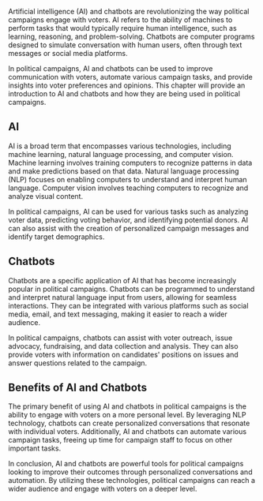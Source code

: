 
Artificial intelligence (AI) and chatbots are revolutionizing the way political campaigns engage with voters. AI refers to the ability of machines to perform tasks that would typically require human intelligence, such as learning, reasoning, and problem-solving. Chatbots are computer programs designed to simulate conversation with human users, often through text messages or social media platforms.

In political campaigns, AI and chatbots can be used to improve communication with voters, automate various campaign tasks, and provide insights into voter preferences and opinions. This chapter will provide an introduction to AI and chatbots and how they are being used in political campaigns.

AI
---

AI is a broad term that encompasses various technologies, including machine learning, natural language processing, and computer vision. Machine learning involves training computers to recognize patterns in data and make predictions based on that data. Natural language processing (NLP) focuses on enabling computers to understand and interpret human language. Computer vision involves teaching computers to recognize and analyze visual content.

In political campaigns, AI can be used for various tasks such as analyzing voter data, predicting voting behavior, and identifying potential donors. AI can also assist with the creation of personalized campaign messages and identify target demographics.

Chatbots
--------

Chatbots are a specific application of AI that has become increasingly popular in political campaigns. Chatbots can be programmed to understand and interpret natural language input from users, allowing for seamless interactions. They can be integrated with various platforms such as social media, email, and text messaging, making it easier to reach a wider audience.

In political campaigns, chatbots can assist with voter outreach, issue advocacy, fundraising, and data collection and analysis. They can also provide voters with information on candidates' positions on issues and answer questions related to the campaign.

Benefits of AI and Chatbots
---------------------------

The primary benefit of using AI and chatbots in political campaigns is the ability to engage with voters on a more personal level. By leveraging NLP technology, chatbots can create personalized conversations that resonate with individual voters. Additionally, AI and chatbots can automate various campaign tasks, freeing up time for campaign staff to focus on other important tasks.

In conclusion, AI and chatbots are powerful tools for political campaigns looking to improve their outcomes through personalized conversations and automation. By utilizing these technologies, political campaigns can reach a wider audience and engage with voters on a deeper level.

